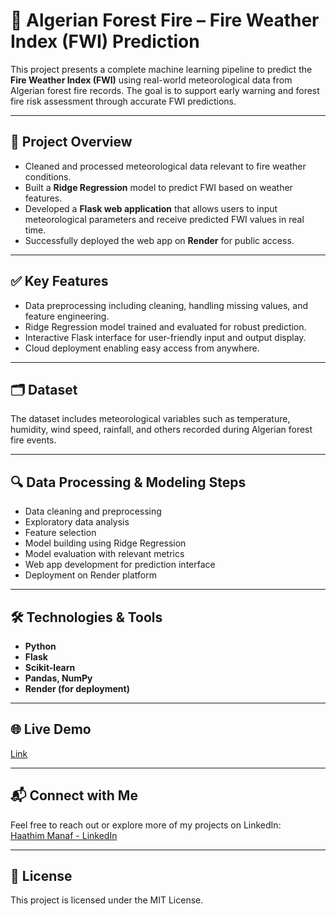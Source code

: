 # 🌲 Algerian Forest Fire – Fire Weather Index (FWI) Prediction

This project presents a complete machine learning pipeline to predict the **Fire Weather Index (FWI)** using real-world meteorological data from Algerian forest fire records. The goal is to support early warning and forest fire risk assessment through accurate FWI predictions.

---

## 📌 Project Overview
- Cleaned and processed meteorological data relevant to fire weather conditions.  
- Built a **Ridge Regression** model to predict FWI based on weather features.  
- Developed a **Flask web application** that allows users to input meteorological parameters and receive predicted FWI values in real time.  
- Successfully deployed the web app on **Render** for public access.

---

## ✅ Key Features
- Data preprocessing including cleaning, handling missing values, and feature engineering.  
- Ridge Regression model trained and evaluated for robust prediction.  
- Interactive Flask interface for user-friendly input and output display.  
- Cloud deployment enabling easy access from anywhere.

---

## 🗂 Dataset
The dataset includes meteorological variables such as temperature, humidity, wind speed, rainfall, and others recorded during Algerian forest fire events.

---

## 🔍 Data Processing & Modeling Steps
- Data cleaning and preprocessing  
- Exploratory data analysis  
- Feature selection  
- Model building using Ridge Regression  
- Model evaluation with relevant metrics  
- Web app development for prediction interface  
- Deployment on Render platform

---

## 🛠 Technologies & Tools
- **Python**  
- **Flask**  
- **Scikit-learn**  
- **Pandas, NumPy**  
- **Render (for deployment)**  

---

## 🌐 Live Demo
[Link](https://algerian-forest-fire-ml-prediction.onrender.com/predictdata) 

---

## 📬 Connect with Me
Feel free to reach out or explore more of my projects on LinkedIn:  
[Haathim Manaf - LinkedIn](https://www.linkedin.com/in/haathim-manaf)

---

## 📜 License
This project is licensed under the MIT License.
